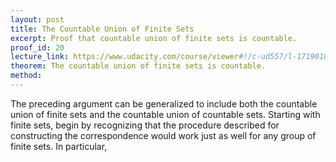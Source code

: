 ```yaml
---
layout: post
title: The Countable Union of Finite Sets
excerpt: Proof that countable union of finite sets is countable.
proof_id: 20
lecture_link: https://www.udacity.com/course/viewer#!/c-ud557/l-1719018606/m-1814528654 
theorem: The countable union of finite sets is countable.
method: 
---
```



The preceding argument can be generalized to include both the countable union of finite sets and the countable union of countable sets. Starting with finite sets, begin by recognizing that the procedure described for constructing the correspondence would work just as well for any group of finite sets. In particular, 

